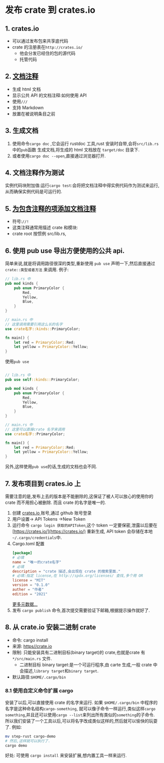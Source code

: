 # 发布 crate 到 crates.io

## 1. crates.io

- 可以通过发布包来共享底代码
- crate 的注册表在`http://crates.io/`
    - 他会分发已经住的包的源代码
    - 托管代码

## 2. [文档注释](./lib.rs)

- 生成 html 文档
- 显示公共 API 的文档注释:如何使用 API
- 使用`///`
- 支持 Markdown
- 放置在被说明条目之前

## 3. 生成文档

1. 使用命令`cargo doc` ,它会运行 rustdoc 工具,rust 安装时自带,会将`src/lib.rs` 中的`pub`函数
   生成文档,将生成的 html 文档放在 `target/doc` 目录下.
2. 或者使用`cargo doc --open`,直接通过浏览器打开.

## 4. 文档注释作为测试

实例代码块附加值:运行`cargo test`:会将把文档注释中得实例代码作为测试来运行,
从而确保实例代码是可运行的.

## 5. [为包含注释的项添加文档注释](./lib.rs)

- 符号:`//!`
- 这类注释通常用描述 crate 和模块:
- crate root 按惯例 src/lib.rs,

## 6. 使用 pub use 导出方便使用的公共 api.

简单来说,就是将调用路径很深的类型,重新使用 `pub use` 声明一下,然后直接通过 `crate::类型或者方法` 来调用.
例子:

```rust
// lib.rs 中
pub mod kinds {
    pub enum PrimaryColor {
        Red,
        Yellow,
        Blue,
    }
}

// main.rs 中
// 这里调用需要引用这么长的名字
use crate名字::kinds::PrimaryColor;

fn main() {
    let red = PrimaryColor::Red;
    let yellow = PrimaryColor::Yellow;
}


```

使用`pub use`

```rust

// lib.rs 中
pub use self::kinds::PrimaryColor;

pub mod kinds {
    pub enum PrimaryColor {
        Red,
        Yellow,
        Blue,
    }
}

// main.rs 中
// 这里可以直接crate 名字来调用
use crate名字::PrimaryColor;

fn main() {
    let red = PrimaryColor::Red;
    let yellow = PrimaryColor::Yellow;
}


```

另外,这样使用`pub use`的话,生成的文档也会不同.


## 7. 发布项目到 crates.io 上
需要注意的是,发布上去的版本是不能删除的,这保证了被人可以放心的使用你的 crate 而不用担心被删除.
而且 crate 的名字是唯一的.
1. 创建 [crates.io ](https://crates.io/)账号,通过 github 账号登录
2. 用户设置-> API Tokens ->New Token
3. 运行命令 `cargo login 获取的APIToken`,这个 token 一定要保密,泄露以后要在 [https://crates.io/](https://crates.io/) 重新生成,
API token 会存储在本地`~/.cargo/credentials`中.
4. Cargo.toml 配置
    ```toml
    [package]
    # 必填
    name = "唯一的crate名字"
    # 必填
    description = "crate 描述,会出现在 crate 的搜索里面."
    # 必填:指定 license,在 http://spdx.org/licenses/ 查找,多个用 OR
    license = "MIT" 
    version = "0.1.0"
    auther = "作者"
    edition = "2021"
    ```
   [更多元数据...](https://doc.rust-lang.org/cargo/reference/manifest.html)
5. 发布 `cargo publish` 命令,首次提交需要验证下邮箱,根据提示操作就好了.

## 8. 从 crate.io 安装二进制 crate
- 命令: cargo install
- 来源: [https//crate.io](https//crate.io)
- 限制: 只能安装具有二进制目标(binary target)的 crate,也就是crate 有 `*/src/main.rs` 文件.
    - 二进制目标 binary target:是一个可运行程序,由 carte 生成,一般 crate 中会描述,`library target`和`binary target`.
- 默认路径:`$HOME/.cargo/bin`

### 8.1 使用自定义命令扩展 cargo
安装了以后,可以直接使用 crate 的名字来运行.
如果 `$HOME/.cargo/bin` 中程序的名字是这种命名结构`cargo-something`,
就可以像子命令一样运行,类似这样`cargo something`,并且还可以使用`cargo --list`来列出所有类似的`something`的子命令.
所以我们安装了一个工具以后,可以将名字改成类似这样的,然后就可以愉快的玩耍了.
例如:
```bash 
mv step-rust cargo-demo
# 然后,这样就可以执行了.
cargo demo
```
好处: 可使用 `cargo install` 来安装扩展,想内置工具一样来运行.